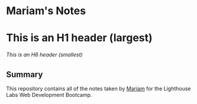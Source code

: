 # Mariam's Notes
# This is an H1 header (largest)
###### This is an H6 header (smallest)

## Summary

This repository contains all of the notes taken by [Mariam](https://github.com/Mariam-RM/lighthouse-web-notes) for the Lighthouse Labs Web Development Bootcamp.
